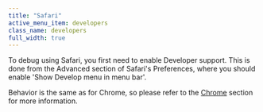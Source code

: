 ```yaml
---
title: "Safari"
active_menu_item: developers
class_name: developers
full_width: true
---
```



To debug using Safari, you first need to enable Developer support. This is done from the Advanced section of Safari's Preferences, where you should enable 'Show Develop menu in menu bar'.

Behavior is the same as for Chrome, so please refer to the [Chrome](/developers/user-guide/scripting-apis/client-scripting-overview/debugging-ac-scripts/chrome) section for more information.

